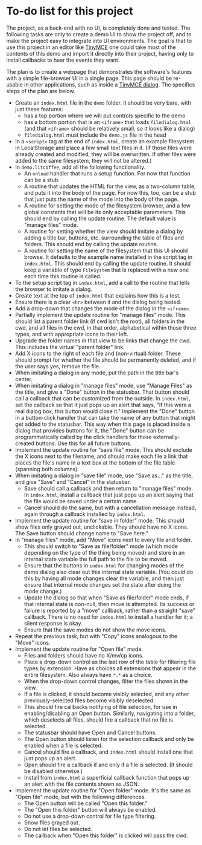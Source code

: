 
# To-do list for this project

The project, as a back-end with no UI, is completely done and tested.  The
following tasks are only to create a demo UI to show the project off, and to
make the project easy to integrate into UI environments.  The goal is that
to use this project in an editor like
[TinyMCE](http://www.tinymce.com/wiki.php/Tutorials:Creating_custom_dialogs)
one could take most of the contents of this demo and import it directly into
their project, having only to install callbacks to hear the events they
want.

The plan is to create a webpage that demonstrates the software's features
with a simple file-browser UI in a single page.  This page should be
re-usable in other applications, such as inside a [TinyMCE
dialog](http://www.tinymce.com/wiki.php/Tutorials:Creating_custom_dialogs).
The specifics steps of the plan are below.

 * Create an `index.html` file in the `demo` folder.  It should be very
   bare, with just these features:
   * has a top portion where we will put controls specific to the demo
   * has a bottom portion that is an `<iframe>` that loads `filedialog.html`
     (and that `<iframe>` should be relatively small, so it looks like a
     dialog)
   * `filedialog.html` must include the `demo.js` file in the head
 * In a `<script>` tag at the end of `index.html`, create an example
   filesystem in LocalStorage and place a few small text files in it.  (If
   those files were already created and modified, they will be overwritten.
   If other files were added to the same filesystem, they will not be
   altered.)
 * In `demo.litcoffee`, add all the following functionality.
   * An `onload` handler that runs a setup function.  For now that function
     can be a stub.
   * A routine that updates the HTML for the view, as a two-column table,
     and puts it into the body of the page.  For now this, too, can be a
     stub that just puts the name of the mode into the body of the page.
   * A routine for setting the mode of the filesystem browser, and a few
     global constants that will be its only acceptable parameters.  This
     should end by calling the update routine.  The default value is
     "manage files" mode.
   * A routine for setting whether the view should imitate a dialog by
     adding a title bar, buttons, etc. surrounding the table of files and
     folders.  This should end by calling the update routine.
   * A routine for setting the name of the filesystem that this UI should
     browse.  It defaults to the example name installed in the script tag
     in `index.html`.  This should end by calling the update routine.
     It should keep a variable of type `FileSystem` that is replaced with a
     new one each time this routine is called.
 * To the setup script tag in `index.html`, add a call to the routine that
   tells the browser to imitate a dialog.
 * Create text at the top of `index.html` that explains how this is a test.
 * Ensure there is a clear `<hr>` between it and the dialog being tested.
 * Add a drop-down that changes the mode of the dialog in the `<iframe>`.
 * Partially implement the update routine for "manage files" mode.  This
   should list a parent folder link (if cwd isn't the root), all folders in
   the cwd, and all files in the cwd, in that order, alphabetical within
   those three types, and with appropriate icons to their left.
 * Upgrade the folder names in that view to be links that change the cwd.
   This includes the virtual "parent folder" link.
 * Add X icons to the right of each file and (non-virtual) folder.  These
   should prompt for whether the file should be permanently deleted, and if
   the user says yes, remove the file.
 * When imitating a dialog in any mode, put the path in the title bar's
   center.
 * When imitating a dialog in "manage files" mode, use "Manage Files" as the
   title, and give a "Done" button in the statusbar.  That button should
   call a callback that can be customized from the outside.  In
   `index.html`, set the callback so that it just pops up an alert that
   says, "If this were a real dialog box, this button would close it."
   Implement the "Done" button in a button-click handler that can take the
   name of any button that might get added to the statusbar.  This way when
   this page is placed inside a dialog that provides buttons for it, the
   "Done" button can be programmatically called by the click handlers for
   those externally-created buttons.  Use this for all future buttons.
 * Implement the update routine for "save file" mode.  This should exclude
   the X icons next to the filename, and should make each file a link that
   places the file's name in a text box at the bottom of the file table
   (spanning both columns).
 * When imitating a dialog in "save file" mode, use "Save as..." as the
   title, and give "Save" and "Cancel" in the statusbar.
   * Save should call a callback and then return to "manage files" mode.
     In `index.html`, install a callback that just pops up an alert saying
     that the file would be saved under a certain name.
   * Cancel should do the same, but with a cancellation message instead,
     again through a callback installed by `index.html`.
 * Implement the update routine for "save in folder" mode.  This should show
   files only grayed out, unclickable.  They should have no X icons.  The
   Save button should change name to "Save here."
 * In "manage files" mode, add "Move" icons next to every file and folder.
   * This should switch to "Save as file/folder" mode (which mode depending
     on the type of the thing being moved) and store in an internal state
     variable the full path to the file to be moved.
   * Ensure that the buttons in `index.html` for changing modes of the demo
     dialog also clear out this internal state variable.  (You could do this
     by having all mode changes clear the variable, and then just ensure
     that internal mode changes set the state after doing the mode change.)
   * Update the dialog so that when "Save as file/folder" mode ends, if that
     internal state is non-null, then move is attempted.  Its success or
     failure is reported by a "move" callback, rather than a straight "save"
     callback.  There is no need for `index.html` to install a handler for
     it; a silent response is okay.
   * Ensure that the save modes do not show the move icons.
 * Repeat the previous task, but with "Copy" icons analogous to the "Move"
   icons.
 * Implement the update routine for "Open file" mode.
   * Files and folders should have no X/mv/cp icons.
   * Place a drop-down control as the last row of the table for filtering
     file types by extension.  Have as choices all extensions that appear
     in the entire filesystem.  Also always have `*.*` as a choice.
   * When the drop-down control changes, filter the files shown in the view.
   * If a file is clicked, it should become visibly selected, and any other
     previously-selected files become visibly deselected.
   * This should fire callbacks notifying of file selection, for use in
     enabling/disabling an Open button.  Similarly, navigating into a
     folder, which deselects all files, should fire a callback that no file
     is selected.
   * The statusbar should have Open and Cancel buttons.
   * The Open button should listen for the selection callback and only be
     enabled when a file is selected.
   * Cancel should fire a callback, and `index.html` should install one that
     just pops up an alert.
   * Open should fire a callback if and only if a file is selected.  (It
     should be disabled otherwise.)
   * Install from `index.html` a superficial callback function that pops up
     an alert with the file contents shown as JSON.
 * Implement the update routine for "Open folder" mode.  It's the same as
   "Open file" mode, but with the following differences.
   * The Open button will be called "Open this folder."
   * The "Open this folder" button will always be enabled.
   * Do not use a drop-down control for file type filtering.
   * Show files grayed out.
   * Do not let files be selected.
   * The callback when "Open this folder" is clicked will pass the cwd.
